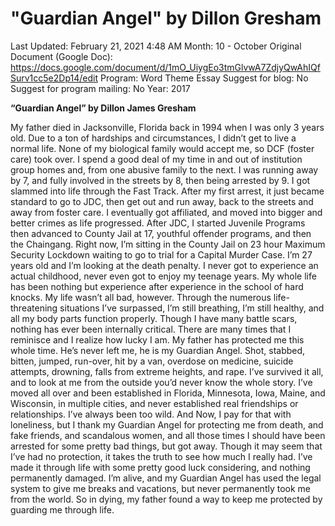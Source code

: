# "Guardian Angel" by Dillon Gresham

Last Updated: February 21, 2021 4:48 AM
Month: 10 - October
Original Document (Google Doc): https://docs.google.com/document/d/1mO_UiygEo3tmGlvwA7ZdjyQwAhIQfSurv1cc5e2Dp14/edit
Program: Word Theme Essay
Suggest for blog: No
Suggest for program mailing: No
Year: 2017

**“Guardian Angel” by Dillon James Gresham**

My father died in Jacksonville, Florida back in 1994 when I was only 3 years old. Due to a ton of hardships and circumstances, I didn’t get to live a normal life. None of my biological family would accept me, so DCF (foster care) took over. I spend a good deal of my time in and out of institution group homes and, from one abusive family to the next. I was running away by 7, and fully involved in the streets by 8, then being arrested by 9. I got slammed into life through the Fast Track. After my first arrest, it just became standard to go to JDC, then get out and run away, back to the streets and away from foster care. I eventually got affiliated, and moved into bigger and better crimes as life progressed. After JDC, I started Juvenile Programs then advanced to County Jail at 17, youthful offender programs, and then the Chaingang. Right now, I’m sitting in the County Jail on 23 hour Maximum Security Lockdown waiting to go to trial for a Capital Murder Case. I’m 27 years old and I’m looking at the death penalty. I never got to experience an actual childhood, never even got to enjoy my teenage years. My whole life has been nothing but experience after experience in the school of hard knocks. My life wasn’t all bad, however. Through the numerous life-threatening situations I’ve surpassed, I’m still breathing, I’m still healthy, and all my body parts function properly. Though I have many battle scars, nothing has ever been internally critical. There are many times that I reminisce and I realize how lucky I am. My father has protected me this whole time. He’s never left me, he is my Guardian Angel. Shot, stabbed, bitten, jumped, run-over, hit by a van, overdose on medicine, suicide attempts, drowning, falls from extreme heights, and rape. I’ve survived it all, and to look at me from the outside you’d never know the whole story. I’ve moved all over and been established in Florida, Minnesota, Iowa, Maine, and Wisconsin, in multiple cities, and never established real friendships or relationships. I’ve always been too wild. And Now, I pay for that with loneliness, but I thank my Guardian Angel for protecting me from death, and fake friends, and scandalous women, and all those times I should have been arrested for some pretty bad things, but got away. Though it may seem that I’ve had no protection, it takes the truth to see how much I really had. I’ve made it through life with some pretty good luck considering, and nothing permanently damaged. I’m alive, and my Guardian Angel has used the legal system to give me breaks and vacations, but never permanently took me from the world. So in dying, my father found a way to keep me protected by guarding me through life.
